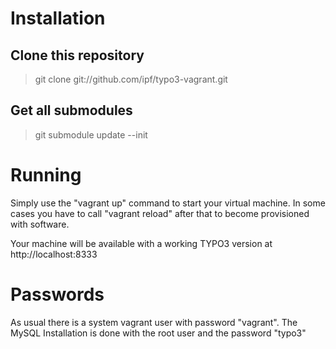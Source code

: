 # Installation

## Clone this repository

 > git clone git://github.com/ipf/typo3-vagrant.git

## Get all submodules

 > git submodule update --init

# Running

Simply use the "vagrant up" command to start your virtual machine.
In some cases you have to call "vagrant reload" after that to become provisioned with software.

Your machine will be available with a working TYPO3 version at http://localhost:8333

# Passwords

As usual there is a system vagrant user with password "vagrant". The MySQL Installation is done with the root user and the password "typo3"
